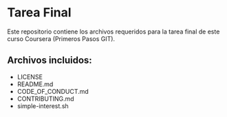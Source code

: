 # Tarea Final  
Este repositorio contiene los archivos requeridos para la tarea final de este curso Coursera (Primeros Pasos GIT).  

## Archivos incluidos:  
- LICENSE  
- README.md  
- CODE_OF_CONDUCT.md  
- CONTRIBUTING.md  
- simple-interest.sh  
 
